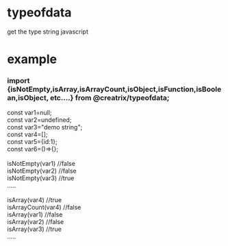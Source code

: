# typeofdata
get the type string javascript


# example
### import {isNotEmpty,isArray,isArrayCount,isObject,isFunction,isBoolean,isObject, etc....} from @creatrix/typeofdata;

const var1=null;<br />
const var2=undefined; <br />
const var3="demo string";<br />
const var4=[];<br />
const var5={id:1};<br />
const var6=()=>{};<br />
<br />
isNotEmpty(var1) //false<br />
isNotEmpty(var2) //false<br />
isNotEmpty(var3) //true<br />
.....<br />
<br />
isArray(var4) //true<br />
isArrayCount(var4) //false<br />
isArray(var1) //false<br />
isArray(var2) //false<br />
isArray(var3) //true<br />
.....
